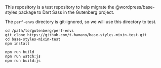 This repository is a test repository to help migrate the @wordpress/base-styles package to Dart Sass in the Gutenberg project.

The `perf-envs` directory is git-ignored, so we will use this directory to test.

```
cd /path/to/gutenberg/perf-envs
git clone https://github.com/t-hamano/base-styles-mixin-test.git
cd base-styles-mixin-test
npm install

npm run build
npm run watch:js
npm run build:js
```
